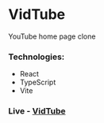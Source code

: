 # VidTube

YouTube home page clone

### Technologies: 
* React
* TypeScript
* Vite

### Live - [VidTube](https://vidtubelocal.netlify.app/)

